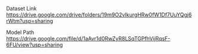 Dataset Link
https://drive.google.com/drive/folders/19m9O2vIkurgHRw0fW1Df7UuYQgj6rWtm?usp=sharing

Model Path
https://drive.google.com/file/d/1aAvr1d0RwZyR8LSqTGPfhVijRqsF-6FU/view?usp=sharing
